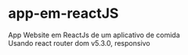 # app-em-reactJS

App Website em ReactJs de um aplicativo de comida
<br/>
Usando react router dom v5.3.0, responsivo


